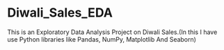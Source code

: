 # Diwali_Sales_EDA
This is an Exploratory Data Analysis Project on Diwali Sales.(In this I have use Python libraries like Pandas, NumPy, Matplotlib And Seaborn)
